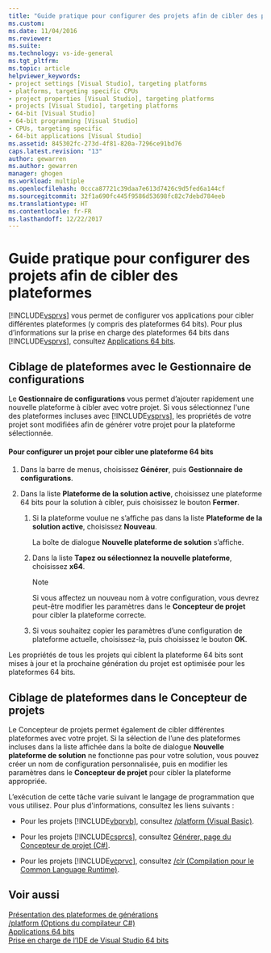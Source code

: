 ```yaml
---
title: "Guide pratique pour configurer des projets afin de cibler des plateformes | Microsoft Docs"
ms.custom: 
ms.date: 11/04/2016
ms.reviewer: 
ms.suite: 
ms.technology: vs-ide-general
ms.tgt_pltfrm: 
ms.topic: article
helpviewer_keywords:
- project settings [Visual Studio], targeting platforms
- platforms, targeting specific CPUs
- project properties [Visual Studio], targeting platforms
- projects [Visual Studio], targeting platforms
- 64-bit [Visual Studio]
- 64-bit programming [Visual Studio]
- CPUs, targeting specific
- 64-bit applications [Visual Studio]
ms.assetid: 845302fc-273d-4f81-820a-7296ce91bd76
caps.latest.revision: "13"
author: gewarren
ms.author: gewarren
manager: ghogen
ms.workload: multiple
ms.openlocfilehash: 0ccca87721c39daa7e613d7426c9d5fed6a144cf
ms.sourcegitcommit: 32f1a690fc445f9586d53698fc82c7debd784eeb
ms.translationtype: HT
ms.contentlocale: fr-FR
ms.lasthandoff: 12/22/2017
---
```

# <a name="how-to-configure-projects-to-target-platforms"></a>Guide pratique pour configurer des projets afin de cibler des plateformes
[!INCLUDE[vsprvs](../code-quality/includes/vsprvs_md.md)] vous permet de configurer vos applications pour cibler différentes plateformes (y compris des plateformes 64 bits). Pour plus d’informations sur la prise en charge des plateformes 64 bits dans [!INCLUDE[vsprvs](../code-quality/includes/vsprvs_md.md)], consultez [Applications 64 bits](http://msdn.microsoft.com/Library/fd4026bc-2c3d-4b27-86dc-ec5e96018181).  
  
## <a name="targeting-platforms-with-the-configuration-manager"></a>Ciblage de plateformes avec le Gestionnaire de configurations  
 Le **Gestionnaire de configurations** vous permet d’ajouter rapidement une nouvelle plateforme à cibler avec votre projet. Si vous sélectionnez l'une des plateformes incluses avec [!INCLUDE[vsprvs](../code-quality/includes/vsprvs_md.md)], les propriétés de votre projet sont modifiées afin de générer votre projet pour la plateforme sélectionnée.  
  
#### <a name="to-configure-a-project-to-target-a-64-bit-platform"></a>Pour configurer un projet pour cibler une plateforme 64 bits  
  
1.  Dans la barre de menus, choisissez **Générer**, puis **Gestionnaire de configurations**.  
  
2.  Dans la liste **Plateforme de la solution active**, choisissez une plateforme 64 bits pour la solution à cibler, puis choisissez le bouton **Fermer**.  
  
    1.  Si la plateforme voulue ne s’affiche pas dans la liste **Plateforme de la solution active**, choisissez **Nouveau**.  
  
         La boîte de dialogue **Nouvelle plateforme de solution** s’affiche.  
  
    2.  Dans la liste **Tapez ou sélectionnez la nouvelle plateforme**, choisissez **x64**.  
  
        > [!NOTE]
        >  Si vous affectez un nouveau nom à votre configuration, vous devrez peut-être modifier les paramètres dans le **Concepteur de projet** pour cibler la plateforme correcte.  
  
    3.  Si vous souhaitez copier les paramètres d’une configuration de plateforme actuelle, choisissez-la, puis choisissez le bouton **OK**.  
  
 Les propriétés de tous les projets qui ciblent la plateforme 64 bits sont mises à jour et la prochaine génération du projet est optimisée pour les plateformes 64 bits.  
  
## <a name="targeting-platforms-in-the-project-designer"></a>Ciblage de plateformes dans le Concepteur de projets  
 Le Concepteur de projets permet également de cibler différentes plateformes avec votre projet. Si la sélection de l’une des plateformes incluses dans la liste affichée dans la boîte de dialogue **Nouvelle plateforme de solution** ne fonctionne pas pour votre solution, vous pouvez créer un nom de configuration personnalisée, puis en modifier les paramètres dans le **Concepteur de projet** pour cibler la plateforme appropriée.  
  
 L’exécution de cette tâche varie suivant le langage de programmation que vous utilisez. Pour plus d'informations, consultez les liens suivants :   
  
-   Pour les projets [!INCLUDE[vbprvb](../code-quality/includes/vbprvb_md.md)], consultez [/platform (Visual Basic)](/dotnet/visual-basic/reference/command-line-compiler/platform).  
  
-   Pour les projets [!INCLUDE[csprcs](../data-tools/includes/csprcs_md.md)], consultez [Générer, page du Concepteur de projet (C#)](../ide/reference/build-page-project-designer-csharp.md).  
  
-   Pour les projets [!INCLUDE[vcprvc](../code-quality/includes/vcprvc_md.md)], consultez [/clr (Compilation pour le Common Language Runtime)](/cpp/build/reference/clr-common-language-runtime-compilation).  
  
## <a name="see-also"></a>Voir aussi  
 [Présentation des plateformes de générations](../ide/understanding-build-platforms.md)   
 [/platform (Options du compilateur C#)](/dotnet/csharp/language-reference/compiler-options/platform-compiler-option)   
 [Applications 64 bits](http://msdn.microsoft.com/Library/fd4026bc-2c3d-4b27-86dc-ec5e96018181)   
 [Prise en charge de l’IDE de Visual Studio 64 bits](../ide/visual-studio-ide-64-bit-support.md)